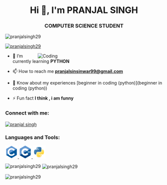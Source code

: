 <h1 align="center">Hi 👋, I'm PRANJAL SINGH</h1>
<h3 align="center">COMPUTER SCIENCE STUDENT</h3>

<p align="left"> <img src="https://komarev.com/ghpvc/?username=pranjalsingh29&label=Profile%20views&color=0e75b6&style=flat" alt="pranjalsingh29" /> </p>

<p align="left"> <a href="https://github.com/ryo-ma/github-profile-trophy"><img src="https://github-profile-trophy.vercel.app/?username=pranjalsingh29" alt="pranjalsingh29" /></a> </p>


<img align="right" alt="Coding" width="400" src="https://dribbble.com/shots/15753135-Woman-nearby-computer-display-illustration">


- 🌱 I’m currently learning **PYTHON**

- 📫 How to reach me **pranjalsinsinwar99@gmail.com**

- 📄 Know about my experiences [beginner in coding (python)](beginner in coding (python))

- ⚡ Fun fact **I think , i am funny**

<h3 align="left">Connect with me:</h3>
<p align="left">
<a href="https://linkedin.com/in/pranjal singh" target="blank"><img align="center" src="https://raw.githubusercontent.com/rahuldkjain/github-profile-readme-generator/master/src/images/icons/Social/linked-in-alt.svg" alt="pranjal singh" height="30" width="40" /></a>
</p>

<h3 align="left">Languages and Tools:</h3>
<p align="left"> <a href="https://www.cprogramming.com/" target="_blank" rel="noreferrer"> <img src="https://raw.githubusercontent.com/devicons/devicon/master/icons/c/c-original.svg" alt="c" width="40" height="40"/> </a> <a href="https://www.w3schools.com/cpp/" target="_blank" rel="noreferrer"> <img src="https://raw.githubusercontent.com/devicons/devicon/master/icons/cplusplus/cplusplus-original.svg" alt="cplusplus" width="40" height="40"/> </a> <a href="https://www.python.org" target="_blank" rel="noreferrer"> <img src="https://raw.githubusercontent.com/devicons/devicon/master/icons/python/python-original.svg" alt="python" width="40" height="40"/> </a> </p>

<p><img align="left" src="https://github-readme-stats.vercel.app/api/top-langs?username=pranjalsingh29&show_icons=true&locale=en&layout=compact" alt="pranjalsingh29" /></p>

<p>&nbsp;<img align="center" src="https://github-readme-stats.vercel.app/api?username=pranjalsingh29&show_icons=true&locale=en" alt="pranjalsingh29" /></p>

<p><img align="center" src="https://github-readme-streak-stats.herokuapp.com/?user=pranjalsingh29&" alt="pranjalsingh29" /></p>
